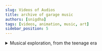 ```yaml
---
slug: Videos of Audios
title: archive of garage music
authors: [snigdha]
tags: [videos, animation, music, art]
sidebar_position: 5
---
```


<details>
<summary> Musical exploration, from the teenage era </summary>

### Nothing much to listen here
> just some music I made using Garageband back in the day ~~that have been well hidden from the world because I was too embarrassed by my horrible skills at making music~~

<details>
<summary> Garageband Musicals </summary>

<div class="frame">
<iframe width="100%" height="400" src="https://www.youtube-nocookie.com/embed/videoseries?list=PLzoRCirCtkr98lCaTViuyHj9ISGuKvhWT" title="music" frameborder="0" allow="accelerometer; autoplay; clipboard-write; encrypted-media; gyroscope; picture-in-picture" allowfullscreen></iframe>
</div>

</details>

---

#### too late to unhear them anymore

</details>  
